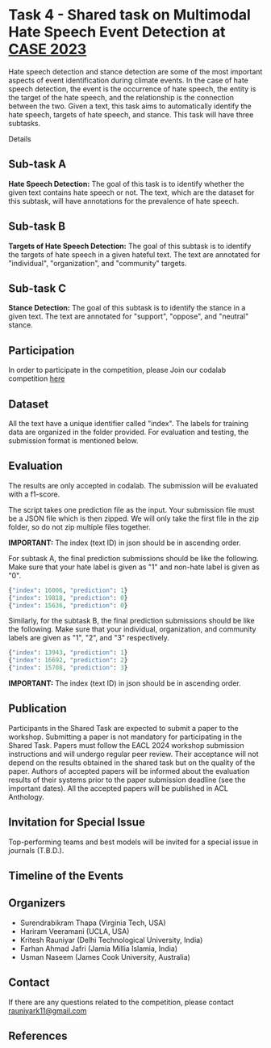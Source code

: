 # Task 4 - Shared task on Multimodal Hate Speech Event Detection at [CASE 2023](https://emw.ku.edu.tr/case-2024/) #

Hate speech detection and stance detection are some of the most important aspects of event identification during climate events. In the case of hate speech detection, the event is the occurrence of hate speech, the entity is the target of the hate speech, and the relationship is the connection between the two. Given a text, this task aims to automatically identify the hate speech, targets of hate speech, and stance. This task will have three subtasks.

Details 

## Sub-task A ##
<b> Hate Speech Detection:</b> The goal of this task is to identify whether the given text contains hate speech or not. The text, which are the dataset for this subtask, will have annotations for the prevalence of hate speech.


## Sub-task B ##
<b> Targets of Hate Speech Detection:</b> The goal of this subtask is to identify the targets of hate speech in a given hateful text. The text are annotated for "individual", "organization", and "community" targets.


## Sub-task C ##
<b> Stance Detection:</b> The goal of this subtask is to identify the stance in a given text. The text are annotated for "support", "oppose", and "neutral" stance.


## Participation ##

In order to participate in the competition, please Join our codalab competition [here](https://codalab.lisn.upsaclay.fr/competitions/13087)

## Dataset ## 
All the text have a unique identifier called "index". The labels for training data are organized in the folder provided. For evaluation and testing, the submission format is mentioned below.

## Evaluation ## 

The results are only accepted in codalab. The submission will be evaluated with a f1-score.

The script takes one prediction file as the input. Your submission file must be a JSON file which is then zipped. We will only take the first file in the zip folder, so do not zip multiple files together. 

<b>IMPORTANT:</b> The index (text ID) in json should be in ascending order.

For subtask A, the final prediction submissions should be like the following. Make sure that your hate label is given as "1" and non-hate label is given as "0".

```python
{"index": 16006, "prediction": 1}
{"index": 19818, "prediction": 0}
{"index": 15636, "prediction": 0}
```

Similarly, for the subtask B, the final prediction submissions should be like the following. Make sure that your individual, organization, and community labels are given as "1", "2", and "3" respectively.

```python
{"index": 13943, "prediction": 1}
{"index": 16692, "prediction": 2}
{"index": 15708, "prediction": 3}
```

<b>IMPORTANT:</b> The index (text ID) in json should be in ascending order.


## Publication ##
Participants in the Shared Task are expected to submit a paper to the workshop. Submitting a paper is not mandatory for participating in the Shared Task. Papers must follow the EACL 2024 workshop submission instructions and will undergo regular peer review. Their acceptance will not depend on the results obtained in the shared task but on the quality of the paper. Authors of accepted papers will be informed about the evaluation results of their systems prior to the paper submission deadline (see the important dates). All the accepted papers will be published in ACL Anthology.

## Invitation for Special Issue ##
Top-performing teams and best models will be invited for a special issue in journals (T.B.D.).

## Timeline of the Events ##

## Organizers ##
<ul>
<li> Surendrabikram Thapa (Virginia Tech, USA) </li>
<li> Hariram Veeramani (UCLA, USA) </li>
<li> Kritesh Rauniyar (Delhi Technological University, India) </li>
<li> Farhan Ahmad Jafri (Jamia Millia Islamia, India) </li>
<li> Usman Naseem (James Cook University, Australia) </li>
</ul>

## Contact ##
If there are any questions related to the competition, please contact rauniyark11@gmail.com

## References ##
